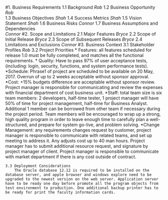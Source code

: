 #1. Business Requirements
    1.1 Background
        *Rob*
    1.2 Business Opportunity
        *Rob*    
    1.3 Business Objectives
        *Shah*
    1.4 Success Metrics
        *Shah*
    1.5 Vision Statement
        *Shah*
    1.6 Business Risks
        *Connor*
    1.7 Business Assumptions and Dependencies  
        *Connor*
#2. Scope and Limitations
    2.1 Major Features
        *Bryce*
    2.2 Scope of Initial Release
        *Bryce*
    2.3 Scope of Subsequent Releases
        *Bryce*
    2.4 Limitations and Exclusions
        *Connor*
#3. Business Context
    3.1 Stakeholder Profiles
        *Rob*
    3.2 Project Priorities
        * Features: all features scheduled for release 1.0 must be fully completed, and matches all the functional requirements. 
        * Quality: Have to pass 97% of user acceptance tests, (including: login, security, functions, and system performance tests). 
        *Schedule: Phrase1 of project are scheduled to be available on 20 May, 2017. Overrun of up to 2 weeks acceptable without sponsor approval. 
        *Cost: +15% budgets difference are acceptable without sponsor review. Project manager is responsible for communicating and review the expenses with financial department of cost business unit. 
        *Staff: total team size is six team members: 2 developers, half-time tester, 1 project manager will have 50% of time for project management, half-time for Business Analyst. Additional 1 member can be borrowed from other team if necessary during the project period. Team members will be encouraged to wrap up a strong, high quality program in order to leave enough time to carefully plan a well-structured, and prepare for system go-live, and problem solving.
        *Change Management: any requirements changes request by customer, project manager is responsible to communicate with related teams, and set up meeting to address it.  Any adjusts cost up to 40 man hours. Project manager has to submit additional resource request, and signature by project manager of client. Project manager is responsible to communicate with market department if there is any cost outside of contract. 

    3.3 Deployment Considerations
        The Oracle database 12.12 is required to be installed on the database server, and apple browser and windows explore need to be upgraded to the newest version on the web server. Application server have to be ready one day before promote all the program objects from test environment to production. One additional backup printer has to be ready for print the faculty information cards. 
